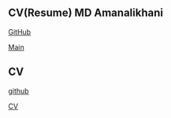 ## CV(Resume) MD Amanalikhani

[GitHub](http://md-akhi.github.io/)

[Main](http://akhi.ir/)


## CV
[github](https://github.com/md-akhi)

[CV](https://md-akhi.github.io/) 
